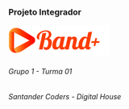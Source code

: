 ### Projeto Integrador

![GitHub Home](/img/logo_200x60.png)

###### Grupo 1 - Turma 01
###### Santander Coders - Digital House